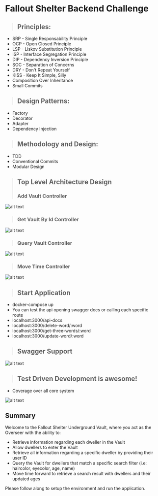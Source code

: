 # Fallout Shelter Backend Challenge

> ## Principles:
* SRP - Single Responsability Principle
* OCP - Open Closed Principle
* LSP - Liskov Substitution Principle
* ISP - Interface Segregation Principle
* DIP - Dependency Inversion Principle
* SOC - Separation of Concerns
* DRY - Don't Repeat Yourself
* KISS - Keep It Simple, Silly
* Composition Over Inheritance
* Small Commits

> ## Design Patterns:
* Factory
* Decorator
* Adapter
* Dependency Injection 

>## Methodology and Design:
* TDD
* Conventional Commits
* Modular Design

>## Top Level Architecture Design
>### Add Vault Controller
![alt text](https://user-images.githubusercontent.com/6265325/126053658-87721218-9b6a-48b0-912e-47e9d680904d.png)
>### Get Vault By Id Controller
![alt text](https://user-images.githubusercontent.com/6265325/126053671-f24aed54-b8e5-4829-8d61-521da7ef23b6.png)
>### Query Vault Controller
![alt text](https://user-images.githubusercontent.com/6265325/126053683-976ebfab-57cc-4d81-979f-6d1475bcd308.png)
>### Move Time Controller
![alt text](https://user-images.githubusercontent.com/6265325/126053696-1019c9d2-ef7c-4fee-a74f-5e6e3405779e.png)


>## Start Application
* docker-compose up
* You can test the api opening swagger docs or calling each specific route
* localhost:3000/api-docs
* localhost:3000/delete-word/:word
* localhost:3000/get-three-words/:word
* localhost:3000/update-word/:word

>## Swagger Support
![alt text](https://user-images.githubusercontent.com/6265325/126053768-39999bea-f999-4f63-a582-b6f84c944dbf.png)

>## Test Driven Development is awesome!
* Coverage over all core system

![alt text](https://user-images.githubusercontent.com/6265325/126053822-988d9d82-183f-4358-b02c-11e89608152e.png)


## Summary
Welcome to the Fallout Shelter Underground Vault, where you act as the Overseer with the ability to:
 * Retrieve information regarding each dweller in the Vault
 * Allow dwellers to enter the Vault
 * Retrieve all information regarding a specific dweller by providing their user ID
 * Query the Vault for dwellers that match a specific search filter (i.e: haircolor, eyecolor, age, name)
 * Move time forward to retrieve a search result with dwellers and their updated ages 
 
Please follow along to setup the environment and run the application. 
 
